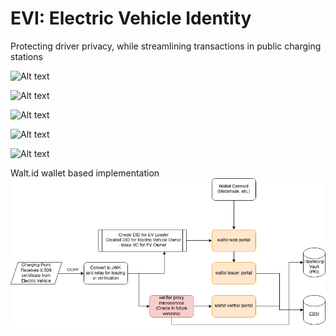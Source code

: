EVI: Electric Vehicle Identity
============

Protecting driver privacy,
while streamlining transactions in public charging
stations

![Alt text](./img/evi-open-source-components1-Architecture.drawio.png)

![Alt text](./img/evi-open-source-components1-%20Certificate%20Install%20Process.drawio.png)

![Alt text](./img/evi-open-source-components1-Authorize%20Plug%20and%20Charge%20Process.drawio.png)

![Alt text](./img/evi-open-source-components1-Wallet%20Details.drawio.png)

![Alt text](./img/evi-open-source-components1.drawio.png)

Walt.id wallet based implementation
![Alt text](./img/waltid-based-architecture.drawio.png)